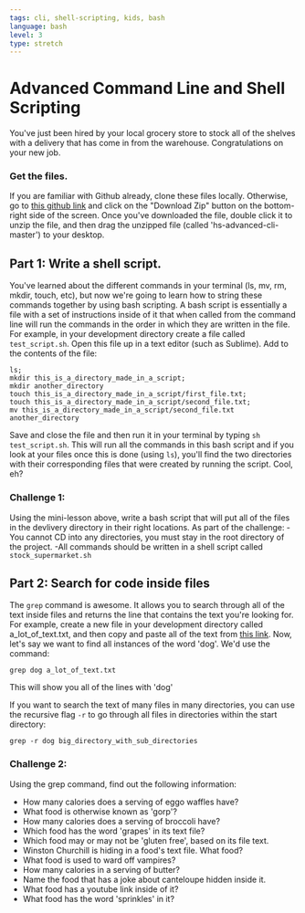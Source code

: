 ```yaml
---
tags: cli, shell-scripting, kids, bash
language: bash
level: 3
type: stretch
---
```


# Advanced Command Line and Shell Scripting

You've just been hired by your local grocery store to stock all of the shelves with a delivery that has come in from the warehouse. Congratulations on your new job.

### Get the files.
If you are familiar with Github already, clone these files locally. Otherwise, go to [this github link](https://github.com/flatiron-school-curriculum/hs-advanced-cli) and click on the "Download Zip" button on the bottom-right side of the screen. Once you've downloaded the file, double click it to unzip the file, and then drag the unzipped file (called 'hs-advanced-cli-master') to your desktop.

## Part 1: Write a shell script.

You've learned about the different commands in your terminal (ls, mv, rm, mkdir, touch, etc), but now we're going to learn how to string these commands together by using bash scripting. A bash script is essentially a file with a set of instructions inside of it that when called from the command line will run the commands in the order in which they are written in the file. For example, in your development directory create a file called `test_script.sh`. Open this file up in a text editor (such as Sublime). Add to the contents of the file:

```
ls;
mkdir this_is_a_directory_made_in_a_script;
mkdir another_directory
touch this_is_a_directory_made_in_a_script/first_file.txt;
touch this_is_a_directory_made_in_a_script/second_file.txt;
mv this_is_a_directory_made_in_a_script/second_file.txt another_directory

```

Save and close the file and then run it in your terminal by typing `sh test_script.sh`. This will run all the commands in this bash script and if you look at your files once this is done (using `ls`), you'll find the two directories with their corresponding files that were created by running the script. Cool, eh?

### Challenge 1:
Using the mini-lesson above, write a bash script that will put all of the files in the devlivery directory in their right locations. As part of the challenge:
-You cannot CD into any directories, you must stay in the root directory of the project.
-All commands should be written in a shell script called `stock_supermarket.sh`

## Part 2: Search for code inside files

The `grep` command is awesome. It allows you to search through all of the text inside files and returns the line that contains the text you're looking for. For example, create a new file in your development directory called a_lot_of_text.txt, and then copy and paste all of the text from [this link](http://www.fullbooks.com/The-Adventures-of-Huckleberry-Finn-Complete1.html). Now, let's say we want to find all instances of the word 'dog'. We'd use the command:

```
grep dog a_lot_of_text.txt
```

This will show you all of the lines with 'dog'

If you want to search the text of many files in many directories, you can use the recursive flag `-r` to go through all files in directories within the start directory:

```
grep -r dog big_directory_with_sub_directories
```

### Challenge 2:

Using the grep command, find out the following information:

+ How many calories does a serving of eggo waffles have?
+ What food is otherwise known as 'gorp'?
+ How many calories does a serving of broccoli have?
+ Which food has the word 'grapes' in its text file?
+ Which food may or may not be 'gluten free', based on its file text.
+ Winston Churchill is hiding in a food's text file. What food?
+ What food is used to ward off vampires?
+ How many calories in a serving of butter?
+ Name the food that has a joke about canteloupe hidden inside it.
+ What food has a youtube link inside of it?
+ What food has the word 'sprinkles' in it?


